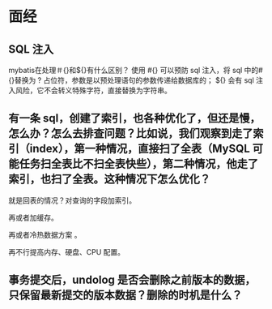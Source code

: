 # 面经

## SQL 注入

mybatis在处理＃{}和${}有什么区别？
使用 #{} 可以预防 sql 注入，将 sql 中的#{}替换为 ? 占位符，参数是以预处理语句的参数传递给数据库的；
${} 会有 sql 注入风险，它不会转义特殊字符，直接替换为字符串。

## 有一条 sql，创建了索引，也各种优化了，但还是慢，怎么办？怎么去排查问题？比如说，我们观察到走了索引（index），第一种情况，直接扫了全表（MySQL 可能任务扫全表比不扫全表快些），第二种情况，他走了索引，也扫了全表。这种情况下怎么优化？

就是回表的情况？对查询的字段加索引。

再或者加缓存。

再或者冷热数据方案 。

再不行提高内存、硬盘、CPU 配置。

## 事务提交后，undolog 是否会删除之前版本的数据，只保留最新提交的版本数据？删除的时机是什么？

